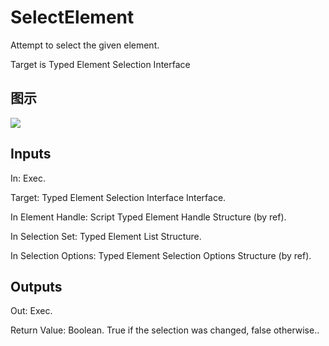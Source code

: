 # SelectElement

Attempt to select the given element.

Target is Typed Element Selection Interface

## 图示

![]($-20221218-21175596.png)

## Inputs

In: Exec.

Target: Typed Element Selection Interface Interface.

In Element Handle: Script Typed Element Handle Structure (by ref).

In Selection Set: Typed Element List Structure.

In Selection Options: Typed Element Selection Options Structure (by ref).  

## Outputs

Out: Exec.

Return Value: Boolean. True if the selection was changed, false otherwise..

